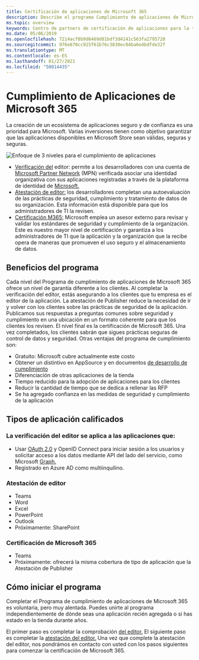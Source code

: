 ```yaml
---
title: Certificación de aplicaciones de Microsoft 365
description: Describe el programa Cumplimiento de aplicaciones de Microsoft 365 desde aplicaciones de la Tienda
ms.topic: overview
keywords: Centro de partners de certificación de aplicaciones para la tienda de cumplimiento de teams
ms.date: 05/06/2019
ms.openlocfilehash: 7214acf8b9d6469d01bdf3d4141c563fa2795720
ms.sourcegitcommit: 976e870cc925f61b76c3830ec04ba6e4bdfde32f
ms.translationtype: MT
ms.contentlocale: es-ES
ms.lasthandoff: 01/27/2021
ms.locfileid: "50014435"
---
```

# <a name="microsoft-365-app-compliance"></a>Cumplimiento de Aplicaciones de Microsoft 365 

La creación de un ecosistema de aplicaciones seguro y de confianza es una prioridad para Microsoft. Varias inversiones tienen como objetivo garantizar que las aplicaciones disponibles en Microsoft Store sean válidas, seguras y seguras. 

  ![Enfoque de 3 niveles para el cumplimiento de aplicaciones](../../../../assets/images/Three_Tiers.png) 

-   [Verificación del](https://docs.microsoft.com/azure/active-directory/develop/publisher-verification-overview) editor: permite a los desarrolladores con una cuenta de [Microsoft Partner Network](https://partner.microsoft.com/membership) (MPN) verificada asociar una identidad organizativa con sus aplicaciones registradas a través de la plataforma de identidad de [Microsoft.](https://docs.microsoft.com/azure/active-directory/develop/)
-   [Atestación de editor:](https://docs.microsoft.com/microsoft-365-app-certification/docs/enterprise-app-attestation-guide) los desarrolladores completan una autoevaluación de las prácticas de seguridad, cumplimiento y tratamiento de datos de su organización. Esta información está disponible para que los administradores de TI la revisen. 
-   [Certificación M365:](https://docs.microsoft.com/microsoft-365-app-certification/docs/enterprise-app-certification-guide) Microsoft emplea un asesor externo para revisar y validar los estándares de seguridad y cumplimiento de la organización. Este es nuestro mayor nivel de certificación y garantiza a los administradores de TI que la aplicación y la organización que la recibe opera de maneras que promueven el uso seguro y el almacenamiento de datos.


## <a name="program-benefits"></a>Beneficios del programa

Cada nivel del Programa de cumplimiento de aplicaciones de Microsoft 365 ofrece un nivel de garantía diferente a los clientes. Al completar la verificación del editor, estás asegurando a los clientes que tu empresa es el editor de la aplicación. La atestación de Publisher reduce la necesidad de ir y volver con los clientes sobre las prácticas de seguridad de la aplicación. Publicamos sus respuestas a preguntas comunes sobre seguridad y cumplimiento en una ubicación en un formato coherente para que los clientes los revisen. El nivel final es la certificación de Microsoft 365. Una vez completados, los clientes sabrán que sigues prácticas seguras de control de datos y seguridad. Otras ventajas del programa de cumplimiento son:
-   Gratuito: Microsoft cubre actualmente este costo
-   Obtener un distintivo en AppSource y en documentos [de desarrollo de cumplimiento](https://docs.microsoft.com/microsoft-365-app-certification/teams/teams-apps)
-   Diferenciación de otras aplicaciones de la tienda
-   Tiempo reducido para la adopción de aplicaciones para los clientes
-   Reducir la cantidad de tiempo que se dedica a rellenar las RFP
-   Se ha agregado confianza en las medidas de seguridad y cumplimiento de la aplicación

## <a name="qualifying-application-types"></a>Tipos de aplicación calificados 
### <a name="publisher-verification-applies-to-apps-which"></a>La verificación del editor se aplica a las aplicaciones que: 
- Usar [OAuth 2.0](https://docs.microsoft.com/azure/active-directory/develop/active-directory-v2-protocols) y OpenID Connect para iniciar sesión a los usuarios y solicitar acceso a los datos mediante API del lado del servicio, como Microsoft [Graph.](https://developer.microsoft.com/graph/) 
- Registrado en Azure AD como multiinquilino. 

### <a name="publisher-attestation"></a>Atestación de editor
-   Teams
-   Word
-   Excel
-   PowerPoint
-   Outlook
- Próximamente: SharePoint

### <a name="microsoft-365-certification"></a>Certificación de Microsoft 365
-   Teams
-   Próximamente: ofrecerá la misma cobertura de tipo de aplicación que la Atestación de Publisher

## <a name="how-to-start-the-program"></a>Cómo iniciar el programa

Completar el Programa de cumplimiento de aplicaciones de Microsoft 365 es voluntaria, pero muy alentada. Puedes unirte al programa independientemente de dónde seas una aplicación recién agregada o si has estado en la tienda durante años. 

El primer paso es completar la comprobación [del editor.](https://docs.microsoft.com/azure/active-directory/develop/publisher-verification-overview) El siguiente paso es completar la [atestación del editor.](https://docs.microsoft.com/microsoft-365-app-certification/docs/attestation) Una vez que complete la atestación del editor, nos pondrámos en contacto con usted con los pasos siguientes para comenzar la certificación de Microsoft 365.

